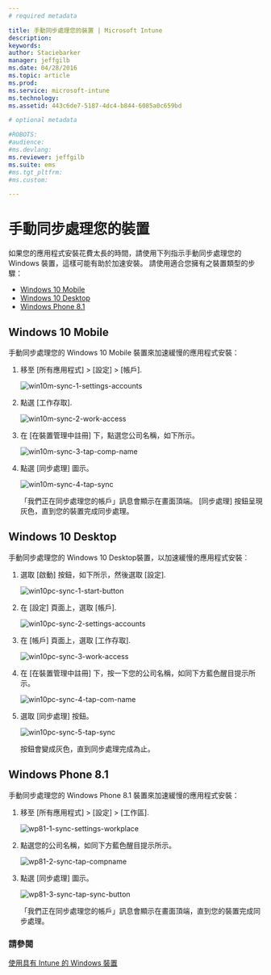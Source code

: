 ```yaml
---
# required metadata

title: 手動同步處理您的裝置 | Microsoft Intune
description:
keywords:
author: Staciebarker
manager: jeffgilb
ms.date: 04/28/2016
ms.topic: article
ms.prod:
ms.service: microsoft-intune
ms.technology:
ms.assetid: 443c6de7-5187-4dc4-b844-6085a0c659bd

# optional metadata

#ROBOTS:
#audience:
#ms.devlang:
ms.reviewer: jeffgilb
ms.suite: ems
#ms.tgt_pltfrm:
#ms.custom:

---
```



# 手動同步處理您的裝置
如果您的應用程式安裝花費太長的時間，請使用下列指示手動同步處理您的 Windows 裝置，這樣可能有助於加速安裝。 請使用適合您擁有之裝置類型的步驟：

* [Windows 10 Mobile](#windows-10-mobile)
* [Windows 10 Desktop](#windows-10-desktop)
* [Windows Phone 8.1](#windows-phone-8-1)


## Windows 10 Mobile
手動同步處理您的 Windows 10 Mobile 裝置來加速緩慢的應用程式安裝：

1. 移至 [所有應用程式]  >  [設定]  >  [帳戶].

    ![win10m-sync-1-settings-accounts](./media/win10m-sync-1-settings-accounts.png)
    
2. 點選 [工作存取].

    ![win10m-sync-2-work-access](./media/win10m-sync-2-work-access.png)
    
3. 在 [在裝置管理中註冊] 下，點選您公司名稱，如下所示。

    ![win10m-sync-3-tap-comp-name](./media/win10m-sync-3-tap-comp-name.png)
    
4. 點選 [同步處理] 圖示。

    ![win10m-sync-4-tap-sync](./media/win10m-sync-4-tap-sync.png)
    
    「我們正在同步處理您的帳戶」訊息會顯示在畫面頂端。 [同步處理] 按鈕呈現灰色，直到您的裝置完成同步處理。

## Windows 10 Desktop
手動同步處理您的 Windows 10 Desktop裝置，以加速緩慢的應用程式安裝︰

1. 選取 [啟動] 按鈕，如下所示，然後選取 [設定].

    ![win10pc-sync-1-start-button](./media/win10pc-sync-1-start-button.png)
    
2. 在 [設定] 頁面上，選取 [帳戶].
 
    ![win10pc-sync-2-settings-accounts](./media/win10pc-sync-2-settings-accounts.png)
    
3. 在 [帳戶] 頁面上，選取 [工作存取].
    
    ![win10pc-sync-3-work-access](./media/win10pc-sync-3-work-access.png)
    
4. 在 [在裝置管理中註冊] 下，按一下您的公司名稱，如同下方藍色醒目提示所示。
    
    ![win10pc-sync-4-tap-com-name](./media/win10pc-sync-4-tap-com-name.png)
   
5. 選取 [同步處理] 按鈕。
    
    ![win10pc-sync-5-tap-sync](./media/win10pc-sync-5-tap-sync.png)
   
   按鈕會變成灰色，直到同步處理完成為止。

## Windows Phone 8.1
手動同步處理您的 Windows Phone 8.1 裝置來加速緩慢的應用程式安裝：

1. 移至 [所有應用程式]  >  [設定]  >  [工作區].

    ![wp81-1-sync-settings-workplace](./media/wp81-1-sync-settings-workplace.png)
    
2. 點選您的公司名稱，如同下方藍色醒目提示所示。

    ![wp81-2-sync-tap-compname](./media/wp81-2-sync-tap-compname.png)
   
3. 點選 [同步處理] 圖示。

    ![wp81-3-sync-tap-sync-button](./media/wp81-3-sync-tap-sync-button.png)
    
   「我們正在同步處理您的帳戶」訊息會顯示在畫面頂端，直到您的裝置完成同步處理。


### 請參閱
[使用具有 Intune 的 Windows 裝置](using-your-windows-device-with-intune.md)


<!--HONumber=May16_HO1-->


